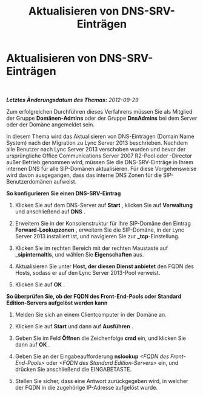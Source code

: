 ﻿---
title: Aktualisieren von DNS-SRV-Einträgen
TOCTitle: Aktualisieren von DNS-SRV-Einträgen
ms:assetid: a29149aa-30cc-4a59-af98-fb95c2385cce
ms:mtpsurl: https://technet.microsoft.com/de-de/library/JJ688161(v=OCS.15)
ms:contentKeyID: 49890872
ms.date: 05/19/2016
mtps_version: v=OCS.15
ms.translationtype: HT
---

# Aktualisieren von DNS-SRV-Einträgen

 

_**Letztes Änderungsdatum des Themas:** 2012-09-29_

Zum erfolgreichen Durchführen dieses Verfahrens müssen Sie als Mitglied der Gruppe **Domänen-Admins** oder der Gruppe **DnsAdmins** bei dem Server oder der Domäne angemeldet sein.

In diesem Thema wird das Aktualisieren von DNS-Einträgen (Domain Name System) nach der Migration zu Lync Server 2013 beschrieben. Nachdem alle Benutzer nach Lync Server 2013 verschoben wurden und bevor der ursprüngliche Office Communications Server 2007 R2-Pool oder -Director außer Betrieb genommen wird, müssen Sie die DNS-SRV-Einträge in Ihrem internen DNS für alle SIP-Domänen aktualisieren. Für diese Vorgehensweise wird davon ausgegangen, dass das interne DNS Zonen für die SIP-Benutzerdomänen aufweist.

**So konfigurieren Sie einen DNS-SRV-Eintrag**

1.  Klicken Sie auf dem DNS-Server auf **Start** , klicken Sie auf **Verwaltung** und anschließend auf **DNS** .

2.  Erweitern Sie in der Konsolenstruktur für Ihre SIP-Domäne den Eintrag **Forward-Lookupzonen** , erweitern Sie die SIP-Domäne, in der Lync Server 2013 installiert ist, und navigieren Sie zur **\_tcp**-Einstellung.

3.  Klicken Sie im rechten Bereich mit der rechten Maustaste auf **\_sipinternaltls**, und wählen Sie **Eigenschaften** aus.

4.  Aktualisieren Sie unter **Host, der diesen Dienst anbietet** den FQDN des Hosts, sodass er auf den Lync Server 2013-Pool verweist.

5.  Klicken Sie auf **OK** .

**So überprüfen Sie, ob der FQDN des Front-End-Pools oder Standard Edition-Servers aufgelöst werden kann**

1.  Melden Sie sich an einem Clientcomputer in der Domäne an.

2.  Klicken Sie auf **Start** und dann auf **Ausführen** .

3.  Geben Sie im Feld **Öffnen** die Zeichenfolge **cmd** ein, und klicken Sie dann auf **OK** .

4.  Geben Sie an der Eingabeaufforderung **nslookup** *\<FQDN des Front-End-Pools\>* oder *\<FQDN des Standard Edition-Servers\>* ein, und drücken Sie anschließend die EINGABETASTE.

5.  Stellen Sie sicher, dass eine Antwort zurückgegeben wird, in welcher der FQDN in die zugehörige IP-Adresse aufgelöst wurde.

